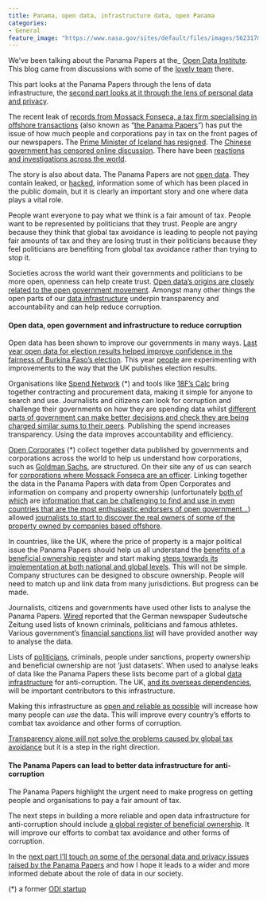 ```yaml
---
title: Panama, open data, infrastructure data, open Panama
categories:
- General
feature_image: "https://www.nasa.gov/sites/default/files/images/562317main_PIA14033_full.jpg"
---
```


We’ve been talking about the Panama Papers at the_ [Open Data Institute](http://theodi.org). This blog came from discussions with some of the [lovely team](http://theodi.org/team) there.

This part looks at the Panama Papers through the lens of data infrastructure, the [second part looks at it through the lens of personal data and privacy](https://medium.com/@peterkwells/panama-open-data-personal-data-open-panama-a402fd1a154d#.xxkmvhaj6).

<!-- more -->

The recent leak of [records from Mossack Fonseca, a tax firm specialising in offshore transactions](https://www.occrp.org/en/panamapapers/overview/intro/) (also known as “[the Panama Papers](https://en.wikipedia.org/wiki/Panama_Papers)”) has put the issue of how much people and corporations pay in tax on the front pages of our newspapers. The [Prime Minister of Iceland has resigned](http://www.nytimes.com/2016/04/06/world/europe/panama-papers-iceland.html?_r=0). The [Chinese government has censored online discussion](http://www.bbc.co.uk/news/world-asia-china-35957235). There have been [reactions and investigations across the world](https://en.wikipedia.org/wiki/Panama_Papers#Official_reactions_and_investigations).

The story is also about data. The Panama Papers are not [open data](http://theodi.org/data-spectrum). They contain leaked, or [hacked](http://www.wired.co.uk/news/archive/2016-04/06/panama-papers-mossack-fonseca-website-security-problems), information some of which has been placed in the public domain, but it is clearly an important story and one where data plays a vital role.

People want everyone to pay what we think is a fair amount of tax. People want to be represented by politicians that they trust. People are angry because they think that global tax avoidance is leading to people not paying fair amounts of tax and they are losing trust in their politicians because they feel politicians are benefiting from global tax avoidance rather than trying to stop it.

Societies across the world want their governments and politicians to be more open, openness can help create trust. [Open data’s origins are closely related to the open government movement](http://www.paristechreview.com/2013/03/29/brief-history-open-data/). Amongst many other things the open parts of our [data infrastructure](http://theodi.org/data-infrastructure) underpin transparency and accountability and can help reduce corruption.

#### Open data, open government and infrastructure to reduce corruption

Open data has been shown to improve our governments in many ways. [Last year open data for election results helped improve confidence in the fairness of Burkina Faso’s election](http://www.theguardian.com/news/datablog/2015/dec/04/why-data-was-crucial-to-burkina-fasos-first-election-since-uprising). This year [people](http://theodi.org/news/the-odi-announces-winning-odi-showcase-projects-out-for-the-count-and-petajakartaorg) are experimenting with improvements to the way that the UK publishes election results.

Organisations like [Spend Network](https://www.spendnetwork.com/) (\*) and tools like [18F’s Calc](https://18f.gsa.gov/2015/05/12/announcing-the-calc-tool/) bring together contracting and procurement data, making it simple for anyone to search and use. Journalists and citizens can look for corruption and challenge their governments on how they are spending data whilst [different parts of government can make better decisions and check they are being charged similar sums to their peers](https://18f.gsa.gov/2015/11/10/boston-is-using-gsa-calc-tool/). Publishing the spend increases transparency. Using the data improves accountability and efficiency.

[Open Corporates](https://opencorporates.com/) (\*) collect together data published by governments and corporations across the world to help us understand how corporations, such as [Goldman Sachs](https://opencorporates.com/viz/financial/), are structured. On their site any of us can search for [corporations where Mossack Fonseca are an officer](https://opencorporates.com/officers?utf8=✓&q=%22Mossack+Fonseca%22&commit=Search&order=alpha). Linking together the data in the Panama Papers with data from Open Corporates and information on company and property ownership (unfortunately [both of which](http://www.access-info.org/pub-and-toolkits/22520) are [information that can be challenging to find and use in even countries that are the most enthusiastic endorsers of open government…](http://theodi.org/blog/when-data-is-free-but-not-open)) allowed [journalists to start to discover the real owners of some of the property owned by companies based offshore](http://www.theguardian.com/news/2016/apr/05/panama-papers-world-leaders-tycoons-secret-property-empires?CMP=Share_AndroidApp_Gmail).

In countries, like the UK, where the price of property is a major political issue the Panama Papers should help us all understand the [benefits of a beneficial ownership registe](https://docs.google.com/document/d/1CWpvva2gt0QxWfMEt27PuaH_3xlIcbYjaOeuz3A9slo/edit)r and start making [steps towards its implementation at both national and global levels](http://blog.opencorporates.com/2016/04/04/a-beneficial-ownership-register-for-the-world-the-first-steps/). This will not be simple. Company structures can be designed to obscure ownership. People will need to match up and link data from many jurisdictions. But progress can be made.

Journalists, citizens and governments have used other lists to analyse the Panama Papers. [Wired](http://www.wired.co.uk/news/archive/2016-04/04/panama-papers-data-leak-how-analysed-amount) reported that the German newspaper Sudeutsche Zeitung used lists of known criminals, politicians and famous athletes. Various government’s [financial sanctions list](https://www.gov.uk/government/publications/financial-sanctions-consolidated-list-of-targets) will have provided another way to analyse the data.

Lists of [politicians](http://everypolitician.org/), criminals, people under sanctions, property ownership and beneficial ownership are not ‘just datasets’. When used to analyse leaks of data like the Panama Papers these lists become part of a global [data infrastructure](http://theodi.org/data-infrastructure) for anti-corruption. The UK, [and its overseas dependencies](http://www.wsj.com/articles/panama-papers-raise-pressure-on-u-k-to-rein-in-offshore-tax-havens-1459966548), will be important contributors to this infrastructure.

Making this infrastructure as [open and reliable as possible](http://theodi.org/blog/seven-principles-to-help-us-strengthen-our-data-infrastructure) will increase how many people can _use_ the data. This will improve every country’s efforts to combat tax avoidance and other forms of corruption.

[Transparency alone will not solve the problems caused by global tax avoidance](http://www.democraticaudit.com/?p=20845) but it is a step in the right direction.

#### The Panama Papers can lead to better data infrastructure for anti-corruption

The Panama Papers highlight the urgent need to make progress on getting people and organisations to pay a fair amount of tax.

The next steps in building a more reliable and open data infrastructure for anti-corruption should include [a global register of beneficial ownership](http://blog.opencorporates.com/2016/04/04/a-beneficial-ownership-register-for-the-world-the-first-steps/). It will improve our efforts to combat tax avoidance and other forms of corruption.

In the [next part I’ll touch on some of the personal data and privacy issues raised by the Panama Papers](https://medium.com/@peterkwells/panama-open-data-personal-data-open-panama-a402fd1a154d#.xxkmvhaj6) and how I hope it leads to a wider and more informed debate about the role of data in our society.

(\*) a former [ODI startup](http://theodi.org/graduated-start-ups)
